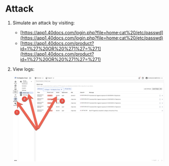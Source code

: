 # Attack

1. Simulate an attack by visiting:

    - [https://app1.40docs.com/login.php?file=home;cat%20/etc/passwd](https://app1.40docs.com/login.php?file=home;cat%20/etc/passwd)
    - [https://app1.40docs.com/product?id=1%27%20OR%20%271%27=%271](https://app1.40docs.com/product?id=1%27%20OR%20%271%27=%271)

1. View logs:

    ![attack-logs-1.png](attack-logs-1.png)
